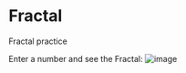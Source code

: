 # Fractal
Fractal practice

Enter a number and see the Fractal:
![image](https://user-images.githubusercontent.com/89539144/215581789-39a9846b-50ab-4578-b5a0-c7fb60ee5b37.png)
